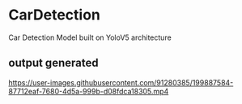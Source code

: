 # CarDetection
Car Detection Model built on YoloV5 architecture


## output generated

https://user-images.githubusercontent.com/91280385/199887584-87712eaf-7680-4d5a-999b-d08fdca18305.mp4

